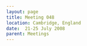 ```yaml
---
layout: page
title: Meeting 048
location: Cambridge, England
date:  21-25 July 2008
parent: Meetings
---
```

